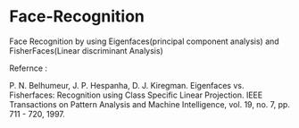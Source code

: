 # Face-Recognition
 Face Recognition by using Eigenfaces(principal component analysis) and FisherFaces(Linear discriminant Analysis)
 
 Refernce :
 
  P. N. Belhumeur, J. P. Hespanha, D. J. Kiregman. Eigenfaces vs. Fisherfaces: Recognition using Class Specific Linear Projection. IEEE Transactions on Pattern Analysis and Machine Intelligence, vol. 19, no. 7, pp. 711 - 720, 1997.

